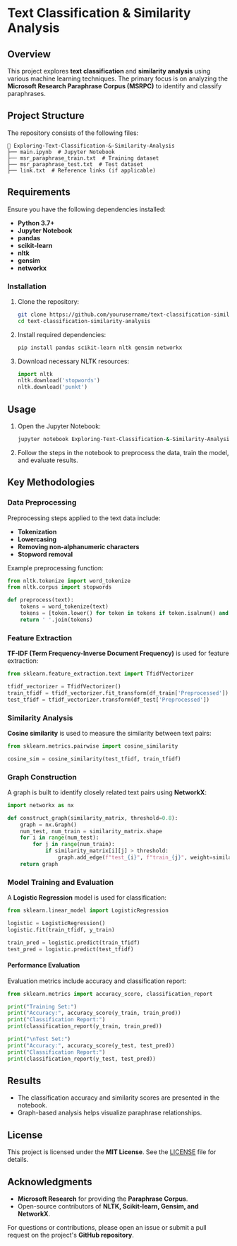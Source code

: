 # Text Classification & Similarity Analysis

## Overview

This project explores **text classification** and **similarity analysis** using various machine learning techniques. The primary focus is on analyzing the **Microsoft Research Paraphrase Corpus (MSRPC)** to identify and classify paraphrases.

## Project Structure

The repository consists of the following files:

```
📂 Exploring-Text-Classification-&-Similarity-Analysis
├── main.ipynb  # Jupyter Notebook
├── msr_paraphrase_train.txt  # Training dataset
├── msr_paraphrase_test.txt  # Test dataset
├── link.txt  # Reference links (if applicable)
```

## Requirements

Ensure you have the following dependencies installed:

- **Python 3.7+**
- **Jupyter Notebook**
- **pandas**
- **scikit-learn**
- **nltk**
- **gensim**
- **networkx**

### Installation

1. Clone the repository:

   ```sh
   git clone https://github.com/yourusername/text-classification-similarity-analysis.git
   cd text-classification-similarity-analysis
   ```

2. Install required dependencies:

   ```sh
   pip install pandas scikit-learn nltk gensim networkx
   ```

3. Download necessary NLTK resources:

   ```python
   import nltk
   nltk.download('stopwords')
   nltk.download('punkt')
   ```

## Usage

1. Open the Jupyter Notebook:
   ```sh
   jupyter notebook Exploring-Text-Classification-&-Similarity-Analysis.ipynb
   ```
2. Follow the steps in the notebook to preprocess the data, train the model, and evaluate results.

## Key Methodologies

### Data Preprocessing

Preprocessing steps applied to the text data include:

- **Tokenization**
- **Lowercasing**
- **Removing non-alphanumeric characters**
- **Stopword removal**

Example preprocessing function:

```python
from nltk.tokenize import word_tokenize
from nltk.corpus import stopwords

def preprocess(text):
    tokens = word_tokenize(text)
    tokens = [token.lower() for token in tokens if token.isalnum() and token.lower() not in stopwords.words('english')]
    return ' '.join(tokens)
```

### Feature Extraction

**TF-IDF (Term Frequency-Inverse Document Frequency)** is used for feature extraction:

```python
from sklearn.feature_extraction.text import TfidfVectorizer

tfidf_vectorizer = TfidfVectorizer()
train_tfidf = tfidf_vectorizer.fit_transform(df_train['Preprocessed'])
test_tfidf = tfidf_vectorizer.transform(df_test['Preprocessed'])
```

### Similarity Analysis

**Cosine similarity** is used to measure the similarity between text pairs:

```python
from sklearn.metrics.pairwise import cosine_similarity

cosine_sim = cosine_similarity(test_tfidf, train_tfidf)
```

### Graph Construction

A graph is built to identify closely related text pairs using **NetworkX**:

```python
import networkx as nx

def construct_graph(similarity_matrix, threshold=0.8):
    graph = nx.Graph()
    num_test, num_train = similarity_matrix.shape
    for i in range(num_test):
        for j in range(num_train):
            if similarity_matrix[i][j] > threshold:
                graph.add_edge(f"test_{i}", f"train_{j}", weight=similarity_matrix[i][j])
    return graph
```

### Model Training and Evaluation

A **Logistic Regression** model is used for classification:

```python
from sklearn.linear_model import LogisticRegression

logistic = LogisticRegression()
logistic.fit(train_tfidf, y_train)

train_pred = logistic.predict(train_tfidf)
test_pred = logistic.predict(test_tfidf)
```

#### Performance Evaluation

Evaluation metrics include accuracy and classification report:

```python
from sklearn.metrics import accuracy_score, classification_report

print("Training Set:")
print("Accuracy:", accuracy_score(y_train, train_pred))
print("Classification Report:")
print(classification_report(y_train, train_pred))

print("\nTest Set:")
print("Accuracy:", accuracy_score(y_test, test_pred))
print("Classification Report:")
print(classification_report(y_test, test_pred))
```

## Results

- The classification accuracy and similarity scores are presented in the notebook.
- Graph-based analysis helps visualize paraphrase relationships.

## License

This project is licensed under the **MIT License**. See the [LICENSE](LICENSE) file for details.

## Acknowledgments

- **Microsoft Research** for providing the **Paraphrase Corpus**.
- Open-source contributors of **NLTK, Scikit-learn, Gensim, and NetworkX**.

For questions or contributions, please open an issue or submit a pull request on the project's **GitHub repository**.

